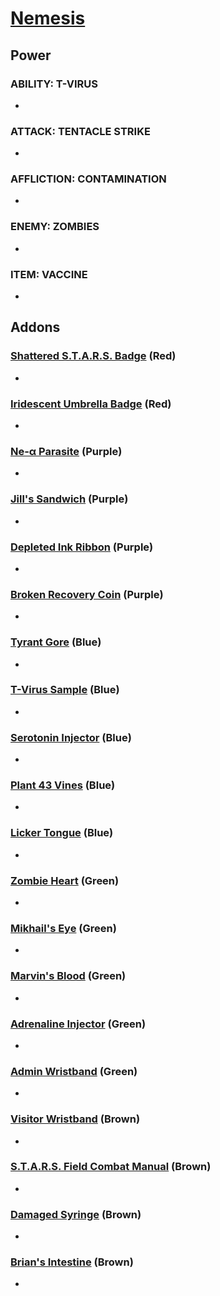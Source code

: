 # [Nemesis](<https://deadbydaylight.wiki.gg/wiki/Nemesis_T-Type>)

## Power

### ABILITY: T-VIRUS

-


### ATTACK: TENTACLE STRIKE

-


### AFFLICTION: CONTAMINATION

-


### ENEMY: ZOMBIES

-


### ITEM: VACCINE

-


## Addons

### [Shattered S.T.A.R.S. Badge](<https://deadbydaylight.wiki.gg/wiki/Shattered_S.T.A.R.S._Badge>) (Red)

-


### [Iridescent Umbrella Badge](<https://deadbydaylight.wiki.gg/wiki/Iridescent_Umbrella_Badge>) (Red)

-


### [Ne-α Parasite](<https://deadbydaylight.wiki.gg/wiki/NE-a_Parasite>) (Purple)

-


### [Jill's Sandwich](<https://deadbydaylight.wiki.gg/wiki/Jill%27s_Sandwich>) (Purple)

-


### [Depleted Ink Ribbon](<https://deadbydaylight.wiki.gg/wiki/Depleted_Ink_Ribbon>) (Purple)

-


### [Broken Recovery Coin](<https://deadbydaylight.wiki.gg/wiki/Broken_Recovery_Coin>) (Purple)

-


### [Tyrant Gore](<https://deadbydaylight.wiki.gg/wiki/Tyrant_Gore>) (Blue)

-


### [T-Virus Sample](<https://deadbydaylight.wiki.gg/wiki/T-Virus_Sample>) (Blue)

-


### [Serotonin Injector](<https://deadbydaylight.wiki.gg/wiki/Serotonin_Injector>) (Blue)

-


### [Plant 43 Vines](<https://deadbydaylight.wiki.gg/wiki/Plant_43_Vines>) (Blue)

-


### [Licker Tongue](<https://deadbydaylight.wiki.gg/wiki/Licker_Tongue>) (Blue)

-


### [Zombie Heart](<https://deadbydaylight.wiki.gg/wiki/Zombie_Heart>) (Green)

-


### [Mikhail's Eye](<https://deadbydaylight.wiki.gg/wiki/Mikhail%27s_Eye>) (Green)

-


### [Marvin's Blood](<https://deadbydaylight.wiki.gg/wiki/Marvin%27s_Blood>) (Green)

-


### [Adrenaline Injector](<https://deadbydaylight.wiki.gg/wiki/Adrenaline_Injector>) (Green)

-


### [Admin Wristband](<https://deadbydaylight.wiki.gg/wiki/Admin_Wristband>) (Green)

-


### [Visitor Wristband](<https://deadbydaylight.wiki.gg/wiki/Visitor_Wristband>) (Brown)

-


### [S.T.A.R.S. Field Combat Manual](<https://deadbydaylight.wiki.gg/wiki/S.T.A.R.S._Field_Combat_Manual>) (Brown)

-


### [Damaged Syringe](<https://deadbydaylight.wiki.gg/wiki/Damaged_Syringe>) (Brown)

-


### [Brian's Intestine](<https://deadbydaylight.wiki.gg/wiki/Brian%27s_Intestine>) (Brown)

-
